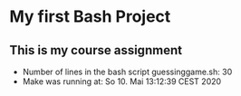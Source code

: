 # My first Bash Project
## This is my course assignment
- Number of lines in the bash script guessinggame.sh: 30
- Make was running at: So 10. Mai 13:12:39 CEST 2020

